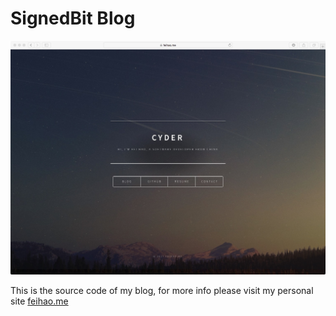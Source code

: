 # SignedBit Blog


![feihao.me](images/mysite.jpeg)


This is the source code of my blog, for more info please visit my personal site [feihao.me](https://feihao.me)